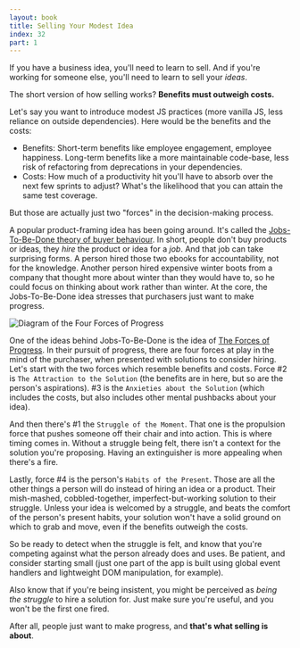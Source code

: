 ```yaml
---
layout: book
title: Selling Your Modest Idea
index: 32
part: 1
---
```


If you have a business idea, you'll need to learn to sell. And if you're working for someone else, you'll need to learn to sell your _ideas_.

The short version of how selling works? **Benefits must outweigh costs.**

Let's say you want to introduce modest JS practices (more vanilla JS, less reliance on outside dependencies). Here would be the benefits and the costs:

* Benefits: Short-term benefits like employee engagement, employee happiness. Long-term benefits like a more maintainable code-base, less risk of refactoring from deprecations in your dependencies.
* Costs: How much of a productivity hit you'll have to absorb over the next few sprints to adjust? What's the likelihood that you can attain the same test coverage.

But those are actually just two "forces" in the decision-making process.

A popular product-framing idea has been going around. It's called the [Jobs-To-Be-Done theory of buyer behaviour][jtbd-intro]. In short, people don't buy products or ideas, they _hire_ the product or idea for a _job_. And that job can take surprising forms. A person hired those two ebooks for accountability, not for the knowledge. Another person hired expensive winter boots from a company that thought more about winter than they would have to, so he could focus on thinking about work rather than winter. At the core, the Jobs-To-Be-Done idea stresses that purchasers just want to make progress.

[jtbd-intro]: https://sharpen.page/jtbd/intro-to-jobs-to-be-done-through-examples/

![Diagram of the Four Forces of Progress](/assets/images/forces-of-progress-diagram.svg)

One of the ideas behind Jobs-To-Be-Done is the idea of [The Forces of Progress][four-forces]. In their pursuit of progress, there are four forces at play in the mind of the purchaser, when presented with solutions to consider hiring. Let's start with the two forces which resemble benefits and costs. Force #2 is `The Attraction to the Solution` (the benefits are in here, but so are the person's aspirations). #3 is the `Anxieties about the Solution` (which includes the costs, but also includes other mental pushbacks about your idea).

[four-forces]: https://sharpen.page/jtbd/changing-orbit-selling-your-idea/

And then there's #1 the `Struggle of the Moment`. That one is the propulsion force that pushes someone off their chair and into action. This is where timing comes in. Without a struggle being felt, there isn't a context for the solution you're proposing. Having an extinguisher is more appealing when there's a fire. 

Lastly, force #4 is the person's `Habits of the Present`. Those are all the other things a person will do instead of hiring an idea or a product. Their mish-mashed, cobbled-together, imperfect-but-working solution to their struggle. Unless your idea is welcomed by a struggle, and beats the comfort of the person's present habits, your solution won't have a solid ground on which to grab and move, even if the benefits outweigh the costs.

So be ready to detect when the struggle is felt, and know that you're competing against what the person already does and uses. Be patient, and consider starting small (just one part of the app is built using global event handlers and lightweight DOM manipulation, for example).

Also know that if you're being insistent, you might be perceived as _being the struggle_ to hire a solution for. Just make sure you're useful, and you won't be the first one fired.

After all, people just want to make progress, and **that's what selling is about**.

